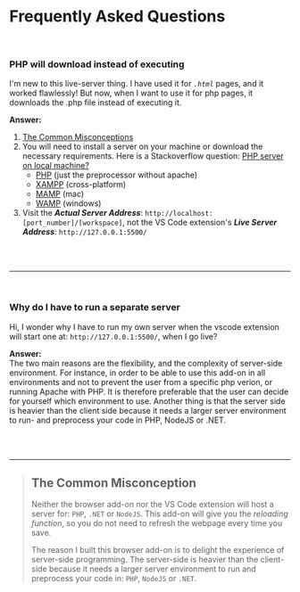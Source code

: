 # Frequently Asked Questions

<br>

### PHP will download instead of executing
I'm new to this live-server thing. I have used it for *`.html`* pages, and it worked flawlessly! But now, when I want to use it for php pages, it downloads the .php file instead of executing it.

**Answer:**  
1. [The Common Misconceptions](#the-common-misconception)
2. You will need to install a server on your machine or download the necessary requirements. Here is a Stackoverflow question: [PHP server on local machine?](https://stackoverflow.com/questions/1678010/php-server-on-local-machine)
	+ [PHP](http://php.net/downloads.php) (just the preprocessor without apache)
	+ [XAMPP](https://www.apachefriends.org/index.html) (cross-platform)
	+ [MAMP](https://www.mamp.info/en/downloads/) (mac)
	+ [WAMP](http://www.wampserver.com/en/) (windows)
3. Visit the ***Actual Server Address***: `http://localhost:[port_number]/[workspace]`, not the VS Code extension's ***Live Server Address***: `http://127.0.0.1:5500/`  

<br><br><hr><br>

### Why do I have to run a separate server 
Hi, I wonder why I have to run my own server when the vscode extension will start one at: `http://127.0.0.1:5500/`, when I go live?

**Answer:**  
The two main reasons are the flexibility, and the complexity of server-side environment.
For instance, in order to be able to use this add-on in all environments and not to 
prevent the user from a specific php verion, or running Apache with PHP.
It is therefore preferable that the user can decide for yourself which environment to use. 
Another thing is that the server side is heavier than the client side because it needs a 
larger server environment to run- and preprocess your code in PHP, NodeJS or .NET.

<br><br><hr>
>## The Common Misconception
>Neither the browser add-on nor the VS Code extension will host a server for: `PHP`, `.NET` or `NodeJS`.
This add-on will give you the *reloading function*, so you do not need to refresh the webpage every time you save.
>
>The reason I built this browser add-on is to delight the experience of server-side programming. 
The server-side is heavier than the client-side because it needs a larger server environment to 
run and preprocess your code in: `PHP`, `NodeJS` or `.NET`.

